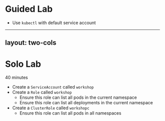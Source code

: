 # Guided Lab

- Use `kubectl` with default service account

---
layout: two-cols
---

# Solo Lab

40 minutes

- Create a `ServiceAccount` called `workshop`
- Create a `Role` called `workshop`
  - Ensure this role can list all pods in the current namespace
  - Ensure this role can list all deployments in the current namespace
- Create a `ClusterRole` called `workshopc`
  - Ensure this role can list all pods in all namespaces
